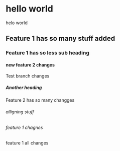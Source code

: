 # hello world 
helo world
## Feature 1 has so  many stuff added

### Feature 1 has so less sub heading

#### new feature 2 changes 
Test branch changes 
##### Another heading
Feature 2 has so many changges
###### alligning stuff 








###### feature 1 chagnes
feature 1 all changes
